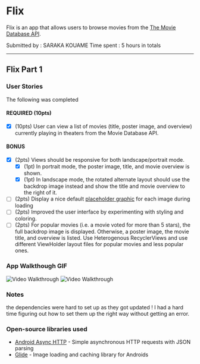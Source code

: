 # Flix
Flix is an app that allows users to browse movies from the [The Movie Database API](http://docs.themoviedb.apiary.io/#).

Submitted by : SARAKA KOUAME
Time spent : 5 hours in totals


---

## Flix Part 1

### User Stories
The following was completed

#### REQUIRED (10pts)
- [x] (10pts) User can view a list of movies (title, poster image, and overview) currently playing in theaters from the Movie Database API.

#### BONUS
- [x] (2pts) Views should be responsive for both landscape/portrait mode.
   - [x] (1pt) In portrait mode, the poster image, title, and movie overview is shown.
   - [x] (1pt) In landscape mode, the rotated alternate layout should use the backdrop image instead and show the title and movie overview to the right of it.

- [ ] (2pts) Display a nice default [placeholder graphic](https://guides.codepath.org/android/Displaying-Images-with-the-Glide-Library#advanced-usage) for each image during loading
- [ ] (2pts) Improved the user interface by experimenting with styling and coloring.
- [ ] (2pts) For popular movies (i.e. a movie voted for more than 5 stars), the full backdrop image is displayed. Otherwise, a poster image, the movie title, and overview is listed. Use Heterogenous RecyclerViews and use different ViewHolder layout files for popular movies and less popular ones.

### App Walkthough GIF

<img src='https://recordit.co/1jRcuFuVej.gif' title='Video Walkthrough Portrait Mode' width='' alt='Video Walkthrough' />
<img src='https://recordit.co/CAS4tW9AJB.gif' title='Video Walkthrough Landscape Mode' width='' alt='Video Walkthrough' />

### Notes
the dependencies were hard to set up as they got updated ! I had a hard time figuring out how to set them up the right way without getting an error.

### Open-source libraries used

- [Android Async HTTP](https://github.com/codepath/CPAsyncHttpClient) - Simple asynchronous HTTP requests with JSON parsing
- [Glide](https://github.com/bumptech/glide) - Image loading and caching library for Androids